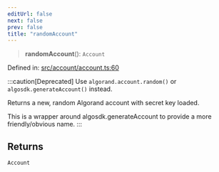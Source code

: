 ```yaml
---
editUrl: false
next: false
prev: false
title: "randomAccount"
---
```


> **randomAccount**(): `Account`

Defined in: [src/account/account.ts:60](https://github.com/algorandfoundation/algokit-utils-ts/blob/e57e96ab17213653e656688e8d7251c0107554cf/src/account/account.ts#L60)

:::caution[Deprecated]
Use `algorand.account.random()` or `algosdk.generateAccount()` instead.

Returns a new, random Algorand account with secret key loaded.

This is a wrapper around algosdk.generateAccount to provide a more friendly/obvious name.
:::

## Returns

`Account`
